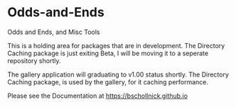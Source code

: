 Odds-and-Ends
=============

Odds and Ends, and Misc Tools

This is a holding area for packages that are in development.  The Directory Caching package is just exiting Beta, I will be moving it to a seperate repository shortly.

The gallery application will graduating to v1.00 status shortly.  The Directory Caching package, is used by the gallery, for it caching performance.

Please see the Documentation at https://bschollnick.github.io
